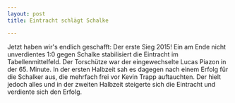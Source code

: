 ```yaml
---
layout: post
title: Eintracht schlägt Schalke

---
```


Jetzt haben wir's endlich geschafft: Der erste Sieg 2015! Ein am Ende nicht unverdientes 1:0 gegen Schalke stabilisiert die Eintracht im Tabellenmittelfeld. Der Torschütze war der eingewechselte Lucas Piazon in der 65. Minute. In der ersten Halbzeit sah es dagegen nach einem Erfolg für die Schalker aus, die mehrfach frei vor Kevin Trapp auftauchten. Der hielt jedoch alles und in der zweiten Halbzeit steigerte sich die Eintracht und verdiente sich den Erfolg. 



